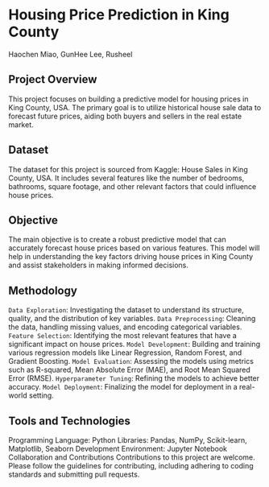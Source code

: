 # Housing Price Prediction in King County
Haochen Miao, GunHee Lee, Rusheel
## Project Overview
This project focuses on building a predictive model for housing prices in King County, USA. The primary goal is to utilize historical house sale data to forecast future prices, aiding both buyers and sellers in the real estate market.

## Dataset
The dataset for this project is sourced from Kaggle: House Sales in King County, USA. It includes several features like the number of bedrooms, bathrooms, square footage, and other relevant factors that could influence house prices.

## Objective
The main objective is to create a robust predictive model that can accurately forecast house prices based on various features. This model will help in understanding the key factors driving house prices in King County and assist stakeholders in making informed decisions.

## Methodology
`Data Exploration`: Investigating the dataset to understand its structure, quality, and the distribution of key variables.
`Data Preprocessing`: Cleaning the data, handling missing values, and encoding categorical variables.
`Feature Selection`: Identifying the most relevant features that have a significant impact on house prices.
`Model Development`: Building and training various regression models like Linear Regression, Random Forest, and Gradient Boosting.
`Model Evaluation`: Assessing the models using metrics such as R-squared, Mean Absolute Error (MAE), and Root Mean Squared Error (RMSE).
`Hyperparameter Tuning`: Refining the models to achieve better accuracy.
`Model Deployment`: Finalizing the model for deployment in a real-world setting.
## Tools and Technologies
Programming Language: Python
Libraries: Pandas, NumPy, Scikit-learn, Matplotlib, Seaborn
Development Environment: Jupyter Notebook
Collaboration and Contributions
Contributions to this project are welcome. Please follow the guidelines for contributing, including adhering to coding standards and submitting pull requests.



